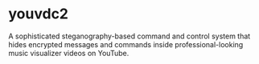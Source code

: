 # youvdc2
A sophisticated steganography-based command and control system that hides encrypted messages and commands inside professional-looking music visualizer videos on YouTube.
